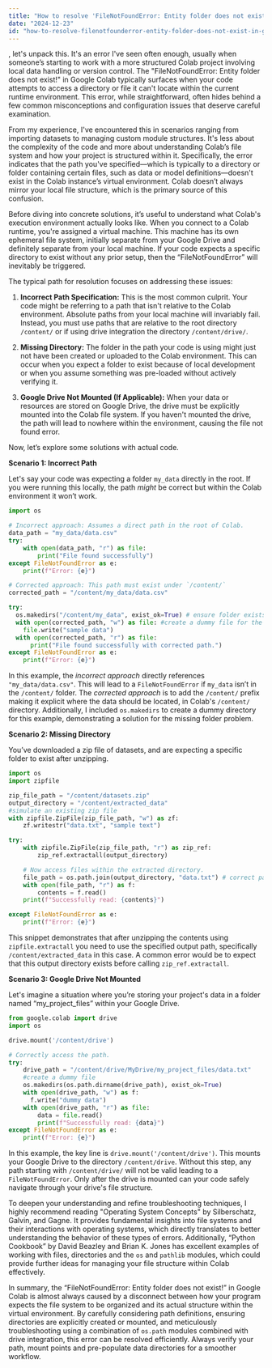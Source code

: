 ```yaml
---
title: "How to resolve 'FileNotFoundError: Entity folder does not exist!' in Google Colab?"
date: "2024-12-23"
id: "how-to-resolve-filenotfounderror-entity-folder-does-not-exist-in-google-colab"
---
```


, let's unpack this. It's an error I've seen often enough, usually when someone’s starting to work with a more structured Colab project involving local data handling or version control. The "FileNotFoundError: Entity folder does not exist!" in Google Colab typically surfaces when your code attempts to access a directory or file it can't locate within the current runtime environment. This error, while straightforward, often hides behind a few common misconceptions and configuration issues that deserve careful examination.

From my experience, I've encountered this in scenarios ranging from importing datasets to managing custom module structures. It's less about the complexity of the code and more about understanding Colab’s file system and how your project is structured within it. Specifically, the error indicates that the path you've specified—which is typically to a directory or folder containing certain files, such as data or model definitions—doesn't exist in the Colab instance’s virtual environment. Colab doesn’t always mirror your local file structure, which is the primary source of this confusion.

Before diving into concrete solutions, it’s useful to understand what Colab's execution environment actually looks like. When you connect to a Colab runtime, you're assigned a virtual machine. This machine has its own ephemeral file system, initially separate from your Google Drive and definitely separate from your local machine. If your code expects a specific directory to exist without any prior setup, then the “FileNotFoundError” will inevitably be triggered.

The typical path for resolution focuses on addressing these issues:

1. **Incorrect Path Specification:** This is the most common culprit. Your code might be referring to a path that isn't relative to the Colab environment. Absolute paths from your local machine will invariably fail. Instead, you must use paths that are relative to the root directory `/content/` or if using drive integration the directory `/content/drive/`.

2. **Missing Directory:** The folder in the path your code is using might just not have been created or uploaded to the Colab environment. This can occur when you expect a folder to exist because of local development or when you assume something was pre-loaded without actively verifying it.

3. **Google Drive Not Mounted (If Applicable):** When your data or resources are stored on Google Drive, the drive must be explicitly mounted into the Colab file system. If you haven't mounted the drive, the path will lead to nowhere within the environment, causing the file not found error.

Now, let’s explore some solutions with actual code.

**Scenario 1: Incorrect Path**

Let's say your code was expecting a folder `my_data` directly in the root. If you were running this locally, the path *might* be correct but within the Colab environment it won’t work.

```python
import os

# Incorrect approach: Assumes a direct path in the root of Colab.
data_path = "my_data/data.csv"
try:
    with open(data_path, "r") as file:
        print("File found successfully")
except FileNotFoundError as e:
    print(f"Error: {e}")

# Corrected approach: This path must exist under `/content/`
corrected_path = "/content/my_data/data.csv"

try:
  os.makedirs("/content/my_data", exist_ok=True) # ensure folder exists
  with open(corrected_path, "w") as file: #create a dummy file for the example
    file.write("sample data")
  with open(corrected_path, "r") as file:
      print("File found successfully with corrected path.")
except FileNotFoundError as e:
    print(f"Error: {e}")
```

In this example, the *incorrect approach* directly references `"my_data/data.csv"`. This will lead to a `FileNotFoundError` if `my_data` isn’t in the `/content/` folder. The *corrected approach* is to add the `/content/` prefix making it explicit where the data should be located, in Colab's `/content/` directory. Additionally, I included `os.makedirs` to create a dummy directory for this example, demonstrating a solution for the missing folder problem.

**Scenario 2: Missing Directory**

You’ve downloaded a zip file of datasets, and are expecting a specific folder to exist after unzipping.

```python
import os
import zipfile

zip_file_path = "/content/datasets.zip"
output_directory = "/content/extracted_data"
#simulate an existing zip file
with zipfile.ZipFile(zip_file_path, "w") as zf:
    zf.writestr("data.txt", "sample text")

try:
    with zipfile.ZipFile(zip_file_path, "r") as zip_ref:
        zip_ref.extractall(output_directory)

    # Now access files within the extracted directory.
    file_path = os.path.join(output_directory, "data.txt") # correct path
    with open(file_path, "r") as f:
        contents = f.read()
    print(f"Successfully read: {contents}")

except FileNotFoundError as e:
    print(f"Error: {e}")
```

This snippet demonstrates that after unzipping the contents using `zipfile.extractall` you need to use the specified output path, specifically `/content/extracted_data` in this case. A common error would be to expect that this output directory exists before calling `zip_ref.extractall`.

**Scenario 3: Google Drive Not Mounted**

Let's imagine a situation where you’re storing your project's data in a folder named “my_project_files” within your Google Drive.

```python
from google.colab import drive
import os

drive.mount('/content/drive')

# Correctly access the path.
try:
    drive_path = "/content/drive/MyDrive/my_project_files/data.txt"
    #create a dummy file
    os.makedirs(os.path.dirname(drive_path), exist_ok=True)
    with open(drive_path, "w") as f:
      f.write("dummy data")
    with open(drive_path, "r") as file:
        data = file.read()
        print(f"Successfully read: {data}")
except FileNotFoundError as e:
    print(f"Error: {e}")

```

In this example, the key line is `drive.mount('/content/drive')`. This mounts your Google Drive to the directory `/content/drive`. Without this step, any path starting with `/content/drive/` will not be valid leading to a `FileNotFoundError`. Only after the drive is mounted can your code safely navigate through your drive's file structure.

To deepen your understanding and refine troubleshooting techniques, I highly recommend reading "Operating System Concepts" by Silberschatz, Galvin, and Gagne. It provides fundamental insights into file systems and their interactions with operating systems, which directly translates to better understanding the behavior of these types of errors. Additionally, “Python Cookbook” by David Beazley and Brian K. Jones has excellent examples of working with files, directories and the `os` and `pathlib` modules, which could provide further ideas for managing your file structure within Colab effectively.

In summary, the “FileNotFoundError: Entity folder does not exist!” in Google Colab is almost always caused by a disconnect between how your program expects the file system to be organized and its actual structure within the virtual environment. By carefully considering path definitions, ensuring directories are explicitly created or mounted, and meticulously troubleshooting using a combination of `os.path` modules combined with drive integration, this error can be resolved efficiently. Always verify your path, mount points and pre-populate data directories for a smoother workflow.
